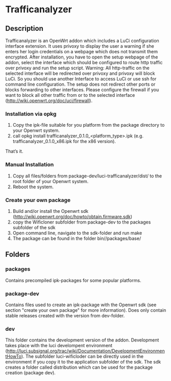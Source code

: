 # Trafficanalyzer 

## Description
Trafficanalyzer is an OpenWrt addon which includes a LuCi configuration interface extension. It uses privoxy to display the user a warning if she enters her login credentials on a webpage which does not transmit them encrypted.
After installation, you have to open the setup webpage of the addon, select the interface which should be configured to route http traffic over privoxy and run the setup script.
Warning: All http-traffic on the selected interface will be redirected over privoxy and privoxy will block LuCi. So you should use another Interface to access LuCi or use ssh for command line configuration. The setup does not redirect other ports or blocks forwarding to other interfaces. Please configure the firewall if you want to block all other traffic from or to the selected interface (http://wiki.openwrt.org/doc/uci/firewall).



### Installation via opkg
1. Copy the ipk-file suitable for you platform from the package directory to your Openwrt system.
2. call opkg install trafficanalyzer_0.1.0_<platform_type>.ipk (e.g. trafficanalyzer_0.1.0_x86.ipk for the x86 version).

That’s it.

### Manual Installation
1. Copy all files/folders from package-dev/luci-trafficanalyzer/dist/ to the root folder of your Openwrt system.
2. Reboot the system.

### Create your own package
1. Build and/or install the Openwrt sdk (http://wiki.openwrt.org/doc/howto/obtain.firmware.sdk)
2. copy the Wificloner subfolder from package-dev to the packages subfolder of the sdk
3. Open command line, navigate to the sdk-folder and run make 
4. The package can be found in the folder bin/<platform name>/packages/base/

## Folders

### packages
Contains precompiled ipk-packages for some popular platforms.

### package-dev
Contains files used to create an ipk-package with the Openwrt sdk (see section "create your own package" for more information).
Does only contain stable releases created with the version from dev-folder.

### dev
This folder contains the development version of the addon. Development takes place with the luci develompent environment (http://luci.subsignal.org/trac/wiki/Documentation/DevelopmentEnvironmentHowTo).
The subfolder luci-wificloder can be directly used in the environment if you copy it to the application subfolder of the sdk.
The sdk creates a folder called distribution which can be used for the package creation (package dev). 


